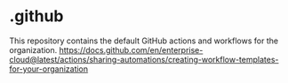 # .github

This repository contains the default GitHub actions and workflows for the organization.
<https://docs.github.com/en/enterprise-cloud@latest/actions/sharing-automations/creating-workflow-templates-for-your-organization>
